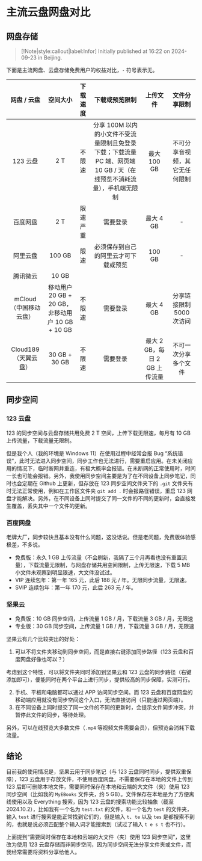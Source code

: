 # 主流云盘网盘对比

## 网盘存储

> [!Note|style:callout|label:Infor]
Initially published at 16:22 on 2024-09-23 in Beijing.


下面是主流网盘、云盘存储免费用户的权益对比，`-` 符号表示无。


<div style='font-size:10px'><div class='center'>

| 网盘 / 云盘 | 空间大小 | 下载速度 | 下载或预览限制 | 上传文件 | 文件分享限制 |
|:-:|:-:|:-:|:-:|:-:|:-:|
 | 123 云盘 | 2 T | 不限速 | 分享 100M 以内的小文件不受流量限制且免登录下载；下载流量 PC 端、网页端 10 GB / 天（在线预览不消耗流量），手机端无限制 | 最大 100 GB  | 不可分享音视频，其它无任何限制 |
 | 百度网盘 |  2 T |  限速严重  | 需要登录 | 最大 4 GB| - | 
 | 阿里云盘 | 100 GB | 限速 | 必须保存到自己的阿里云才可下载或预览 | 100 GB | - |
 | 腾讯微云 | 10 GB |  |  |  |  |
 | mCloud（中国移动云盘） | 移动用户 20 GB + 20 GB，非移动用户 10 GB + 10 GB | 不限速 | 需要登录 | 最大 4 GB| 分享链接限制 5000 次访问 |
 | Cloud189（天翼云盘） | 30 GB + 30 GB | 不限速 | 需要登录 | 最大 2 GB，每日 2 GB 上传流量 | 不可一次分享多个文件 |
</div></div>

## 同步空间

### 123 云盘

123 的同步空间与云盘存储共用免费 2 T 空间，上传下载无限速，每月有 10 GB 上传流量，下载流量无限制。

但是我个人（我的环境是 Windows 11）在使用过程中经常会报 Bug “系统错误”，此时无法进入同步空间，同步工作也无法进行，需要重启应用。在未关闭应用的情况下，临时断网并重连，有极大概率会报错。在未断网的正常使用时，时间一长也可能会报错。另外，我使用同步空间主要是为了在不同设备上同步笔记，同时也会定期在 Github 上更新，但存放在 123 同步空间文件夹下的 `.git` 文件夹有时无法正常使用，例如在工作区文件夹 `git add .` 时会报路径错误，重启 123 网盘才能解决。另外，在不同设备上同时提交了同一文件的不同的更新时，会直接发生覆盖，丢失其中一个文件的更新。

### 百度网盘

老牌大厂，同步较快且基本没有什么问题，这没话说。但是老问题，免费版体验感极差，不多说。

- 免费版：永久 1 GB 上传流量（不会刷新，我隔了三个月再看也没有重置流量），下载流量无限制，与网盘存储共用空间限制，上传无限速，下载 5 MB 小文件未观察到明显限速，大文件没试过。
- VIP 连续包年：第一年 165 元，此后 188 元 / 年。无限同步流量，无限速。
- SVIP 连续包年：第一年 170 元，此后 263 元 / 年。


### 坚果云

- 免费版：10 GB 同步空间，上传流量 1 GB / 月，下载流量 3 GB / 月，无限速
- 专业版：30 GB 同步空间，上传流量 1 GB / 月，下载流量 3 GB / 月，无限速

坚果云有几个比较突出的好处：
1. 可以不将文件夹移动到同步空间，而是直接右键添加同步路径（123 云盘和百度网盘好像也可以？）

考虑到这个特性，可以将文件夹同时添加到坚果云和 123 云盘的同步路径（右键添加即可），便能同时在两个平台上进行同步，提供较高的同步保障，实测可行。

2. 手机、平板和电脑都可以通过 APP 访问同步空间。而 123 云盘和百度网盘的移动端应用就没有同步空间这个入口，无法直接访问（只能通过网页端）。
3. 在不同设备上同时提交了同一文件的不同的更新时，会提示文件同步冲突，并暂停此文件的同步，等待处理。

另外，可以在线预览大多数文件（`.mp4` 等视频文件需要会员），但预览会消耗下载流量。

## 结论

目前我的使用情况是，坚果云用于同步笔记（与 123 云盘同时同步，提供双重保障），123 云盘用于存放文件，不使用百度网盘。不需要保存在本地的文件上传到 123 后即可删除本地文件，需要同时保存在本地和云端的大文件（夹）使用 123 同步空间（比如我的 `MyEBooks` 文件夹，约 5 GB）。文件保存在本地是为了方便离线使用以及 Everything 搜索，因为 123 云盘的搜索功能比较抽象（截至 2024.10.2），比如我有一个名为 `test.txt` 的文件，和一个名为 `test` 的文件夹，输入 `test` 进行搜索是能正常找到它们的，但是输入 `t`、`te` 以及 `tes` 是都搜索不到的，也就是说必须匹配整个输入词才能搜索到（试过了输入 `t e s t` 也不行）。

上面提到“需要同时保存在本地和云端的大文件（夹）使用 123 同步空间”，这里改为使用 123 云盘存储而非同步空间，因为同步空间无法分享文件夹或文件，而我经常需要将资料分享给他人。